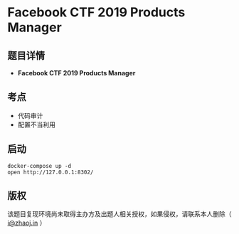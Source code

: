 # Facebook CTF 2019 Products Manager

## 题目详情

- **Facebook CTF 2019 Products Manager**

## 考点

- 代码审计
- 配置不当利用

## 启动

    docker-compose up -d
    open http://127.0.0.1:8302/

## 版权

该题目复现环境尚未取得主办方及出题人相关授权，如果侵权，请联系本人删除（ i@zhaoj.in ）
